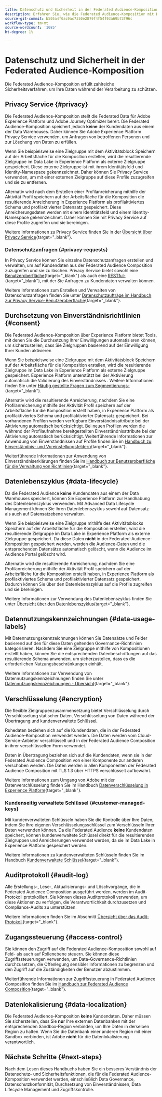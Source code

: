 ```yaml
---
title: Datenschutz und Sicherheit in der Federated Audience-Komposition
description: Erfahren Sie, wie die Federated Audience-Komposition mit Datenschutz und Sicherheit für Benutzerdaten umgeht, einschließlich Funktionen wie Data Governance, Durchsetzung von Einverständnissen, Zugriffskontrolle, Datenverschlüsselung und Datenschutzkonformität.
source-git-commit: b505a4f0ac9ac7350e2879f4f54f93a69b73f96c
workflow-type: tm+mt
source-wordcount: '1085'
ht-degree: 1%

---
```



# Datenschutz und Sicherheit in der Federated Audience-Komposition

Die Federated Audience-Komposition erfüllt zahlreiche Sicherheitsverfahren, um Ihre Daten während der Verarbeitung zu schützen.

## Privacy Service {#privacy}

Die Federated Audience-Komposition stellt die Federated Data für Adobe Experience Platform und Adobe Journey Optimizer bereit. Die Federated Audience-Komposition speichert jedoch **keine** der Kundendaten aus einem der Data Warehouses. Daher können Sie Adobe Experience Platform Privacy Service verwenden, um Anfragen von betroffenen Personen und zur Löschung von Daten zu erfüllen.

Wenn Sie beispielsweise eine Zielgruppe mit dem Aktivitätsblock Speichern auf der Arbeitsfläche für die Komposition erstellen, wird die resultierende Zielgruppe im Data Lake in Experience Platform als externe Zielgruppe gespeichert. Diese externe Zielgruppe ist mit ihrem Identitätsfeld und Identity-Namespace gekennzeichnet. Daher können Sie Privacy Service verwenden, um mit einer externen Zielgruppe auf diese Profile zuzugreifen und sie zu entfernen.

Alternativ wird nach dem Erstellen einer Profilanreicherung mithilfe der Aktivität Profil speichern auf der Arbeitsfläche für die Komposition die resultierende Anreicherung in Experience Platform als profilaktiviertes Schema und profilaktivierter Datensatz gespeichert. Diese Anreicherungsdaten werden mit einem Identitätsfeld und einem Identity-Namespace gekennzeichnet. Daher können Sie mit Privacy Service auf diese Profile zugreifen und sie bereinigen.

Weitere Informationen zu Privacy Service finden Sie in der [Übersicht über Privacy Service](https://experienceleague.adobe.com/de/docs/experience-platform/privacy/home){target="_blank"}.

### Datenschutzanfragen {#privacy-requests}

In Privacy Service können Sie einzelne Datenschutzanfragen erstellen und verwalten, um auf Kundendaten aus der Federated Audience Composition zuzugreifen und sie zu löschen. Privacy Service bietet sowohl eine [Benutzeroberfläche](https://experienceleague.adobe.com/docs/experience-platform/privacy/ui/user-guide.html?lang=de){target="_blank"} als auch eine [RESTful-](https://experienceleague.adobe.com/de/docs/experience-platform/privacy/api/overview){target="_blank"}, mit der Sie Anfragen zu Kundendaten verwalten können.

Weitere Informationen zum Erstellen und Verwalten von Datenschutzanfragen finden Sie unter [Datenschutzaufträge im Handbuch zur Privacy Service-Benutzeroberfläche](https://experienceleague.adobe.com/de/docs/experience-platform/privacy/ui/user-guide){target="_blank"}.

## Durchsetzung von Einverständnisrichtlinien {#consent}

Die Federated Audience-Komposition über Experience Platform bietet Tools, mit denen Sie die Durchsetzung Ihrer Einwilligungen automatisieren können, um sicherzustellen, dass Sie Zielgruppen basierend auf der Einwilligung Ihrer Kunden aktivieren.

Wenn Sie beispielsweise eine Zielgruppe mit dem Aktivitätsblock Speichern auf der Arbeitsfläche für die Komposition erstellen, wird die resultierende Zielgruppe im Data Lake in Experience Platform als externe Zielgruppe gespeichert. Experience Platform unterstützt bei der Aktivierung automatisch die Validierung des Einverständnisses . Weitere Informationen finden Sie unter [Häufig gestellte Fragen zum Segmentierungs-](https://experienceleague.adobe.com/de/docs/experience-platform/segmentation/faq#consent){target="_blank"}.

Alternativ wird die resultierende Anreicherung, nachdem Sie eine Profilanreicherung mithilfe der Aktivität Profil speichern auf der Arbeitsfläche für die Komposition erstellt haben, in Experience Platform als profilaktiviertes Schema und profilaktivierter Datensatz gespeichert. Bei vorhandenen Profilen werden verfügbare Einverständnisattribute bei der Aktivierung automatisch berücksichtigt. Bei neuen Profilen werden die während der Profilaufnahme bereitgestellten Einverständnisattribute bei der Aktivierung automatisch berücksichtigt. Weiterführende Informationen zur Anwendung von Einverständnissen auf Profile finden Sie im [Handbuch zu Einverständnis- und Voreinstellungsfeldern](https://experienceleague.adobe.com/de/docs/experience-platform/xdm/field-groups/profile/consents){target="_blank"}.

Weiterführende Informationen zur Anwendung von Einverständniserklärungen finden Sie im [Handbuch zur Benutzeroberfläche für die Verwaltung von Richtlinien](https://experienceleague.adobe.com/de/docs/experience-platform/data-governance/policies/user-guide#consent-policy){target="_blank"}.

## Datenlebenszyklus {#data-lifecycle}

Da die Federated Audience **keine** Kundendaten aus einem der Data Warehouses speichert, können Sie Experience Platform zur Handhabung des Datenlebenszyklus verwenden. Mit Advanced Data Lifecycle Management können Sie Ihren Datenlebenszyklus sowohl auf Datensatz- als auch auf Datensatzebene verwalten.

Wenn Sie beispielsweise eine Zielgruppe mithilfe des Aktivitätsblocks Speichern auf der Arbeitsfläche für die Komposition erstellen, wird die resultierende Zielgruppe im Data Lake in Experience Platform als externe Zielgruppe gespeichert. Da diese Daten **nicht** in der Federated-Audience-Komposition gespeichert werden, werden die Audience-Daten und die entsprechenden Datensätze automatisch gelöscht, wenn die Audience im Audience Portal gelöscht wird.

Alternativ wird die resultierende Anreicherung, nachdem Sie eine Profilanreicherung mithilfe der Aktivität Profil speichern auf der Arbeitsfläche für die Komposition erstellt haben, in Experience Platform als profilaktiviertes Schema und profilaktivierter Datensatz gespeichert. Dadurch können Sie über den Datenlebenszyklus auf die Profile zugreifen und sie bereinigen.

Weitere Informationen zur Verwendung des Datenlebenszyklus finden Sie unter [Übersicht über den Datenlebenszyklus](https://experienceleague.adobe.com/de/docs/experience-platform/data-lifecycle/home){target="_blank"}.

## Datennutzungskennzeichnungen {#data-usage-labels}

Mit Datennutzungskennzeichnungen können Sie Datensätze und Felder basierend auf den für diese Daten geltenden Governance-Richtlinien kategorisieren. Nachdem Sie eine Zielgruppe mithilfe von Kompositionen erstellt haben, können Sie die entsprechenden Datenbeschriftungen auf das resultierende Schema anwenden, um sicherzustellen, dass es die erforderlichen Nutzungsbeschränkungen einhält.

Weitere Informationen zur Verwendung von Datennutzungskennzeichnungen finden Sie unter [Datennutzungskennzeichnungen - Übersicht](https://experienceleague.adobe.com/de/docs/experience-platform/data-governance/labels/overview){target="_blank"}.

## Verschlüsselung {#encryption}

Die flexible Zielgruppenzusammensetzung bietet Verschlüsselung durch Verschlüsselung statischer Daten, Verschlüsselung von Daten während der Übertragung und kundenverwaltete Schlüssel.

Ruhedaten beziehen sich auf die Kundendaten, die in der Federated Audience-Komposition verwendet werden. Die Daten werden vom Cloud-Service-Anbieter verschlüsselt und in der Federated Audience Composition in ihrer verschlüsselten Form verwendet.

Daten in Übertragung beziehen sich auf die Kundendaten, wenn sie in der Federated Audience Composition von einer Komponente zur anderen verschoben werden. Die Daten werden in allen Komponenten der Federated Audience Composition mit TLS 1.3 über HTTPS verschlüsselt aufbewahrt.

Weitere Informationen zum Umgang von Adobe mit der Datenverschlüsselung finden Sie im Handbuch [Datenverschlüsselung in Experience Platform](https://experienceleague.adobe.com/de/docs/experience-platform/landing/governance-privacy-security/encryption){target="_blank"}.

### Kundenseitig verwaltete Schlüssel {#customer-managed-keys}

Mit kundenverwalteten Schlüsseln haben Sie die Kontrolle über Ihre Daten, indem Sie Ihre eigenen Verschlüsselungsschlüssel zum Verschlüsseln Ihrer Daten verwenden können. Da die Federated Audience **keine** Kundendaten speichert, können kundenverwaltete Schlüssel direkt für die resultierenden Zielgruppen und Anreicherungen verwendet werden, da sie im Data Lake in Experience Platform gespeichert werden.

Weitere Informationen zu kundenverwalteten Schlüsseln finden Sie im Handbuch [Kundenverwaltete Schlüssel](https://experienceleague.adobe.com/de/docs/experience-platform/landing/governance-privacy-security/customer-managed-keys/overview){target="_blank"}.

## Auditprotokoll {#audit-log}

Alle Erstellungs-, Lese-, Aktualisierungs- und Löschvorgänge, die in Federated Audience Composition ausgeführt werden, werden im Audit-Protokoll protokolliert. Sie können dieses Auditprotokoll verwenden, um diese Aktionen zu verfolgen, die Verantwortlichkeit durchzusetzen und Compliance-Audits zu unterstützen.

Weitere Informationen finden Sie im Abschnitt [Übersicht über das Audit-Protokoll](/help/admin/audit-trail.md){target="_blank"}.

## Zugangssteuerung {#access-control}

Sie können den Zugriff auf die Federated Audience-Komposition sowohl auf Feld- als auch auf Rollenebene steuern. Sie können diese Zugriffssteuerungen verwenden, um Data-Governance-Richtlinien durchzusetzen, die Offenlegung sensibler Informationen zu begrenzen und den Zugriff auf die Zuständigkeiten der Benutzer abzustimmen.

Weiterführende Informationen zur Zugriffssteuerung in Federated Audience Composition finden Sie im [Handbuch zur Federated Audience Composition](/help/start/feature-access.md){target="_blank"}.

## Datenlokalisierung {#data-localization}

Die Federated Audience-Komposition **keine** Kundendaten. Daher müssen Sie sicherstellen, dass Sie **nur** Ihre externen Datenbanken mit der entsprechenden Sandbox-Region verbinden, um Ihre Daten in derselben Region zu halten. Wenn Sie die Datenbank einer anderen Region mit einer Sandbox verbinden, ist Adobe **nicht** für die Datenlokalisierung verantwortlich.

## Nächste Schritte {#next-steps}

Nach dem Lesen dieses Handbuchs haben Sie ein besseres Verständnis der Datenschutz- und Sicherheitsfunktionen, die für die Federated Audience-Komposition verwendet werden, einschließlich Data Governance, Datenschutzkonformität, Durchsetzung von Einverständnissen, Data Lifecycle Management und Zugriffskontrolle.
